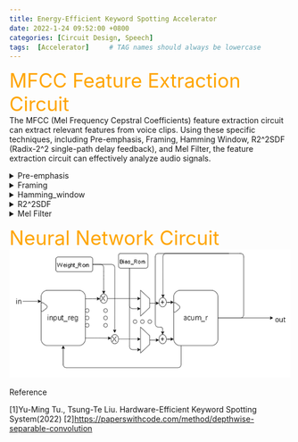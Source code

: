 ```yaml
---
title: Energy-Efficient Keyword Spotting Accelerator
date: 2022-1-24 09:52:00 +0800
categories: [Circuit Design, Speech]
tags:  [Accelerator]     # TAG names should always be lowercase
---
```


<span style="color:orange; font-size: 35px;">MFCC Feature Extraction Circuit<br></span>
The MFCC (Mel Frequency Cepstral Coefficients) feature extraction circuit can extract relevant features from voice clips. Using these specific techniques, including Pre-emphasis, Framing, Hamming Window, R2^2SDF (Radix-2^2 single-path delay feedback), and Mel Filter, the feature extraction circuit can effectively analyze audio signals.
<details>
<summary>Pre-emphasis</summary>
Pre-emphasis:

Pass the speech signal s(n) through a high-pass filter:  
<center><font color="yellow"> H(z)=1-a*z-1 </font></center>
where a is between 0.9 and 1.0. If it is expressed in terms of time domain arithmetic, the pre-emphasized signal s2(n) is 
<center><font color="yellow"> s2(n) = s(n) - a*s(n-1) </font></center>
The purpose is to eliminate the effects of vocal cords and lips during vocalization, to compensate for the high-frequency part of the speech signal that is suppressed by the   vocal system.
<br>
<br>
Pre-emphasis Circuit:

<img src="../pic/pre_emphasis.png" alt="Pre-emphasis">

<br>

The way I implemented was 
<center><font color="yellow"> s2(n) = (17*s(n) - 16*s(n-1))/2 </font></center>
</details>

<details>
<summary>Framing</summary>
Framing:

First, collect N sampling points into an observation unit, which is called a frame, usually the value of N is 256 or 512, and the time covered is about 20~30 ms. 
In order to avoid too much change between two adjacent sound boxes, we will make an overlapping area between two adjacent sound boxes, this overlapping area contains M sampling points, usually the value of M is about half of N or 1/ 3. Usually, the sampling frequency of audio used in speech recognition is 8 KHz or 16 KHz. For 8 KHz, if the length of the sound frame is 256 sampling points, the corresponding time length is 256/8000*1000 = 32 ms.
<br>
<br>

Framing Circuit:
<br>

<img src="../pic/framing.png" alt="Framing">

</details>

<details>
<summary>Hamming_window</summary>
Hamming_window:
<br>
Multiply each frame by a Hamming window to increase continuity at the left and right ends of the frame. Suppose the framed signal is S(n), n = 0,…N-1. Then multiplied by the Hamming window, S'(n) = S(n)*W(n), and the form of this W(n) is as follows:
<center><font color="yellow"> W(n,a) = (1-a) - a*cos(2pn/(N-1))，0≦n≦N-1 </font></center>

<br>


Hamming_window Circuit:
<img src="../pic/hamming_window.png" alt="hamming_window">
<center>Using hamming_mem to store constants for trigonometric functions, and multiply by the input signal.</center>
</details>

<details>
<summary>R2^2SDF</summary>
R2^2SDF:
<br>

Since the change of the signal in the time domain (Time domain) is usually difficult to see the characteristics of the signal, it is usually converted into the energy distribution in the frequency domain (Frequency domain) for observation. 

Different energy distributions can represent different speech sounds. characteristic. So after multiplying the Hamming window, each sound frame must go through FFT again to get the energy distribution on the spectrum.
<br>


R2^2SDF Circuit:
<img src="../pic/r22sdf.png" alt="r22sdf">
<center>Using Radix-2^2 Single Path Delay Feedback FFT to efficiently implement FFT circuit</center>
</details>

<details>
<summary>Mel Filter</summary>
Mel Filter:
<br>

Multiply the energy spectrum energy by a set of 20 triangular bandpass filters to find the log energy (Log Energy) of the output of each filter. It must be noted that these 20 triangular bandpass filters are evenly distributed on the "Mel Frequency", and the relationship between the Mel frequency and the general frequency f is as follows:

Different energy distributions can represent different speech sounds. characteristic. So after multiplying the Hamming window, each sound frame must go through FFT again to get the energy distribution on the spectrum.
<br>
<img src="../pic/mel_10.PNG" alt="r22sdf">

<br>
Mel Filter Circuit:
<img src="../pic/mel_filter.png" alt="r22sdf">

Take the absolute value of the FFT output and pass it through the mel filter
</details>

<!-- # Pre-emphasis:
Pass the speech signal s(n) through a high-pass filter:  
<center><font color="yellow"> H(z)=1-a*z-1 </font></center>
where a is between 0.9 and 1.0. If it is expressed in terms of time domain arithmetic, the pre-emphasized signal s2(n) is 
<center><font color="yellow"> s2(n) = s(n) - a*s(n-1) </font></center>

<!-- The purpose is to eliminate the effects of vocal cords and lips during vocalization, to compensate for the high-frequency part of the speech signal that is suppressed by the vocal system.

## Circuit
![About me picture](../pic/pre_emphasis.png)

The way I implemented was 
<center><font color="yellow"> s2(n) = (17*s(n) - 16*s(n-1))/2 </font></center> --> 

<!-- # Framing:
First, collect N sampling points into an observation unit, which is called a frame, usually the value of N is 256 or 512, and the time covered is about 20~30 ms. 

In order to avoid too much change between two adjacent sound boxes, we will make an overlapping area between two adjacent sound boxes, this overlapping area contains M sampling points, usually the value of M is about half of N or 1/ 3. Usually, the sampling frequency of audio used in speech recognition is 8 KHz or 16 KHz. For 8 KHz, if the length of the sound frame is 256 sampling points, the corresponding time length is 256/8000*1000 = 32 ms.

## Circuit
![About me picture](../pic/framing.png)


<center>I use the shift register to save the data sent from the framing circuit, then combine these data into a frame.</center> -->

<!-- # Hamming_window:
Multiply each frame by a Hamming window to increase continuity at the left and right ends of the frame. Suppose the framed signal is S(n), n = 0,…N-1. Then multiplied by the Hamming window, S'(n) = S(n)*W(n), and the form of this W(n) is as follows:
<center><font color="yellow"> W(n,a) = (1-a) - a*cos(2pn/(N-1))，0≦n≦N-1 </font></center>

## Circuit
![About me picture](../pic/hamming_window.png)

<center>Using hamming_mem to store constants for trigonometric functions, and multiply by the input signal.</center> -->


<!-- # R2<sup>2</sup>SDF:
Since the change of the signal in the time domain (Time domain) is usually difficult to see the characteristics of the signal, it is usually converted into the energy distribution in the frequency domain (Frequency domain) for observation. 

Different energy distributions can represent different speech sounds. characteristic. So after multiplying the Hamming window, each sound frame must go through FFT again to get the energy distribution on the spectrum.

## Circuit
![About me picture](../pic/r22sdf.png)
<center>Using Radix-2^2 Single Path Delay Feedback FFT to efficiently implement FFT circuit</center> -->

<!-- # Mel Filter
Multiply the energy spectrum energy by a set of 20 triangular bandpass filters to find the log energy (Log Energy) of the output of each filter. It must be noted that these 20 triangular bandpass filters are evenly distributed on the "Mel Frequency", and the relationship between the Mel frequency and the general frequency f is as follows:
![About me picture](../pic/mel_10.PNG)
 
## Circuit
![About me picture](../pic/mel_filter.png)

Take the absolute value of the FFT output and pass it through the mel filter -->
<!-- # Architecture:
![About me picture](../pic/dscnn.PNG)

<center>DSCNN[1]</center>
 
While standard convolution performs the channelwise and spatial-wise computation in one step, Depthwise Separable Convolution splits the computation into two steps: depthwise convolution applies a single convolutional filter per each input channel and pointwise convolution is used to create a linear combination of the output of the depthwise convolution. [2] -->

<span style="color:orange; font-size: 35px;">Neural Network Circuit<br></span>
![About me picture](../pic/acc.PNG)

Reference

[1]Yu-Ming Tu., Tsung-Te Liu. Hardware-Efficient Keyword Spotting System(2022) 
[2]https://paperswithcode.com/method/depthwise-separable-convolution